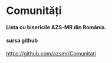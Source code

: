 Comunități
==========

#### Lista cu bisericile AZS-MR din România.

#### sursa github
https://github.com/azsmr/Comunitati